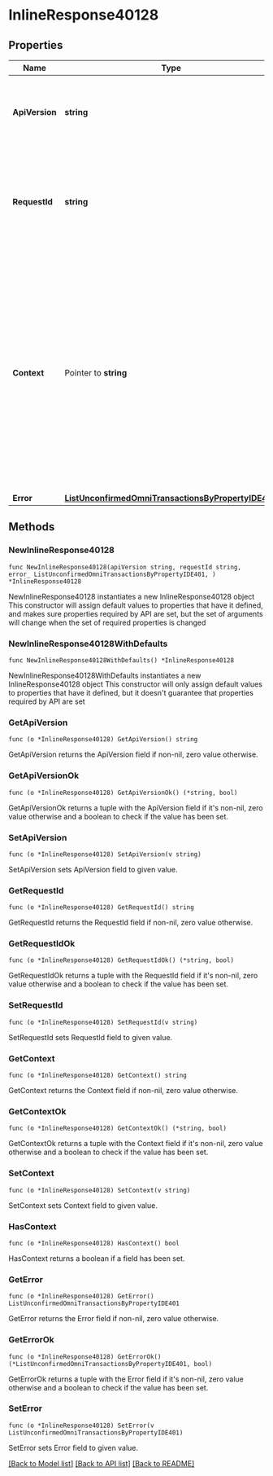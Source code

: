 # InlineResponse40128

## Properties

Name | Type | Description | Notes
------------ | ------------- | ------------- | -------------
**ApiVersion** | **string** | Specifies the version of the API that incorporates this endpoint. | 
**RequestId** | **string** | Defines the ID of the request. The &#x60;requestId&#x60; is generated by Crypto APIs and it&#39;s unique for every request. | 
**Context** | Pointer to **string** | In batch situations the user can use the context to correlate responses with requests. This property is present regardless of whether the response was successful or returned as an error. &#x60;context&#x60; is specified by the user. | [optional] 
**Error** | [**ListUnconfirmedOmniTransactionsByPropertyIDE401**](ListUnconfirmedOmniTransactionsByPropertyIDE401.md) |  | 

## Methods

### NewInlineResponse40128

`func NewInlineResponse40128(apiVersion string, requestId string, error_ ListUnconfirmedOmniTransactionsByPropertyIDE401, ) *InlineResponse40128`

NewInlineResponse40128 instantiates a new InlineResponse40128 object
This constructor will assign default values to properties that have it defined,
and makes sure properties required by API are set, but the set of arguments
will change when the set of required properties is changed

### NewInlineResponse40128WithDefaults

`func NewInlineResponse40128WithDefaults() *InlineResponse40128`

NewInlineResponse40128WithDefaults instantiates a new InlineResponse40128 object
This constructor will only assign default values to properties that have it defined,
but it doesn't guarantee that properties required by API are set

### GetApiVersion

`func (o *InlineResponse40128) GetApiVersion() string`

GetApiVersion returns the ApiVersion field if non-nil, zero value otherwise.

### GetApiVersionOk

`func (o *InlineResponse40128) GetApiVersionOk() (*string, bool)`

GetApiVersionOk returns a tuple with the ApiVersion field if it's non-nil, zero value otherwise
and a boolean to check if the value has been set.

### SetApiVersion

`func (o *InlineResponse40128) SetApiVersion(v string)`

SetApiVersion sets ApiVersion field to given value.


### GetRequestId

`func (o *InlineResponse40128) GetRequestId() string`

GetRequestId returns the RequestId field if non-nil, zero value otherwise.

### GetRequestIdOk

`func (o *InlineResponse40128) GetRequestIdOk() (*string, bool)`

GetRequestIdOk returns a tuple with the RequestId field if it's non-nil, zero value otherwise
and a boolean to check if the value has been set.

### SetRequestId

`func (o *InlineResponse40128) SetRequestId(v string)`

SetRequestId sets RequestId field to given value.


### GetContext

`func (o *InlineResponse40128) GetContext() string`

GetContext returns the Context field if non-nil, zero value otherwise.

### GetContextOk

`func (o *InlineResponse40128) GetContextOk() (*string, bool)`

GetContextOk returns a tuple with the Context field if it's non-nil, zero value otherwise
and a boolean to check if the value has been set.

### SetContext

`func (o *InlineResponse40128) SetContext(v string)`

SetContext sets Context field to given value.

### HasContext

`func (o *InlineResponse40128) HasContext() bool`

HasContext returns a boolean if a field has been set.

### GetError

`func (o *InlineResponse40128) GetError() ListUnconfirmedOmniTransactionsByPropertyIDE401`

GetError returns the Error field if non-nil, zero value otherwise.

### GetErrorOk

`func (o *InlineResponse40128) GetErrorOk() (*ListUnconfirmedOmniTransactionsByPropertyIDE401, bool)`

GetErrorOk returns a tuple with the Error field if it's non-nil, zero value otherwise
and a boolean to check if the value has been set.

### SetError

`func (o *InlineResponse40128) SetError(v ListUnconfirmedOmniTransactionsByPropertyIDE401)`

SetError sets Error field to given value.



[[Back to Model list]](../README.md#documentation-for-models) [[Back to API list]](../README.md#documentation-for-api-endpoints) [[Back to README]](../README.md)


